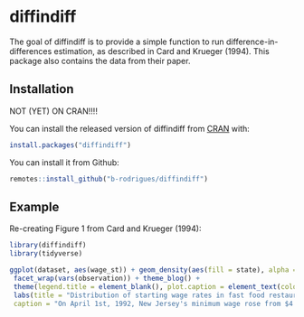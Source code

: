 # diffindiff

<!-- badges: start -->
<!-- badges: end -->

The goal of diffindiff is to provide a simple function to run difference-in-differences estimation,
as described in Card and Krueger (1994). This package also contains the data from their paper.

## Installation

NOT (YET) ON CRAN!!!!

You can install the released version of diffindiff from [CRAN](https://CRAN.R-project.org) with:

``` r
install.packages("diffindiff")
```

You can install it from Github:

``` r
remotes::install_github("b-rodrigues/diffindiff")
```


## Example

Re-creating Figure 1 from Card and Krueger (1994):

``` r
library(diffindiff)
library(tidyverse)

ggplot(dataset, aes(wage_st)) + geom_density(aes(fill = state), alpha = 0.3) +
 facet_wrap(vars(observation)) + theme_blog() +
 theme(legend.title = element_blank(), plot.caption = element_text(colour = "white")) +
 labs(title = "Distribution of starting wage rates in fast food restaurants",
 caption = "On April 1st, 1992, New Jersey's minimum wage rose from $4.25 to $5.05. Source: Card and Krueger (1994)")
```

